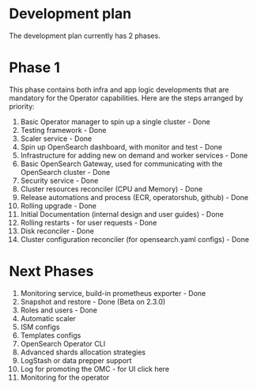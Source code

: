 # Development plan
The development plan currently has 2 phases.

# Phase 1
This phase contains both infra and app logic developments that are mandatory for the Operator capabilities.
Here are the steps arranged by priority:
1. Basic Operator manager to spin up a single cluster - Done
2. Testing framework - Done
3. Scaler service - Done
4. Spin up OpenSearch dashboard, with monitor and test - Done
5. Infrastructure for adding new on demand and worker services - Done
6. Basic OpenSearch Gateway, used for communicating with the OpenSearch cluster - Done
7. Security service - Done
8. Cluster resources reconciler (CPU and Memory) - Done
9. Release automations and process (ECR, operatorshub, github) - Done
10. Rolling upgrade - Done
11. Initial Documentation (internal design and user guides) - Done
12. Rolling restarts - for user requests - Done
13. Disk reconciler - Done
14. Cluster configuration reconciler (for opensearch.yaml configs) - Done

# Next Phases
1. Monitoring service, build-in prometheus exporter - Done
2. Snapshot and restore - Done (Beta on 2.3.0)
3. Roles and users - Done
4. Automatic scaler
5. ISM configs
6. Templates configs
7. OpenSearch Operator CLI
8. Advanced shards allocation strategies
9. LogStash or data prepper support
10. Log for promoting the OMC - for UI click here
11. Monitoring for the operator

